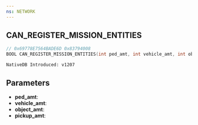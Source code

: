 ```yaml
---
ns: NETWORK
---
```

## CAN_REGISTER_MISSION_ENTITIES

```c
// 0x69778E7564BADE6D 0x83794008
BOOL CAN_REGISTER_MISSION_ENTITIES(int ped_amt, int vehicle_amt, int object_amt, int pickup_amt);
```

```
NativeDB Introduced: v1207
```

## Parameters
* **ped_amt**:
* **vehicle_amt**:
* **object_amt**:
* **pickup_amt**:
